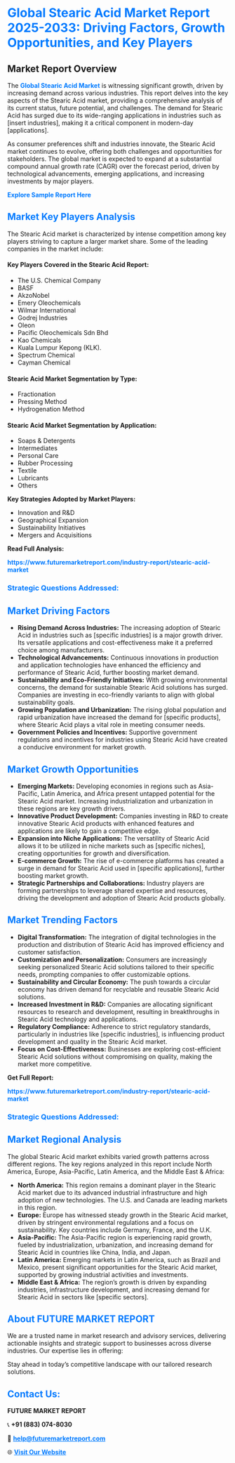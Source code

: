 <h1 style="color: #007BFF;">Global Stearic Acid Market Report 2025-2033: Driving Factors, Growth Opportunities, and Key Players</h1>

<section id="overview">
<h2>Market Report Overview</h2>
<p>The <a href="https://www.futuremarketreport.com/industry-report/stearic-acid-market" style="color: #007BFF; text-decoration: none;"><strong>Global Stearic Acid Market</strong></a> is witnessing significant growth, driven by increasing demand across various industries. This report delves into the key aspects of the Stearic Acid market, providing a comprehensive analysis of its current status, future potential, and challenges. The demand for Stearic Acid has surged due to its wide-ranging applications in industries such as [insert industries], making it a critical component in modern-day [applications].</p>
<p>As consumer preferences shift and industries innovate, the Stearic Acid market continues to evolve, offering both challenges and opportunities for stakeholders. The global market is expected to expand at a substantial compound annual growth rate (CAGR) over the forecast period, driven by technological advancements, emerging applications, and increasing investments by major players.</p>
</section>

<section id="overview">
<p><a href="https://www.futuremarketreport.com/request-sample/reportId=91280" style="color: #007BFF; text-decoration: none;"><strong>Explore Sample Report Here</strong></a></p>
</section>

<section id="key-players">
<h2 style="color: #007BFF;">Market Key Players Analysis</h2>
<p>The Stearic Acid market is characterized by intense competition among key players striving to capture a larger market share. Some of the leading companies in the market include:</p>
<h4>Key Players Covered in the Stearic Acid Report:</h4>
<ul><li>The U.S. Chemical Company</li><li>BASF</li><li>AkzoNobel</li><li>Emery Oleochemicals</li><li>Wilmar International</li><li>Godrej Industries</li><li>Oleon</li><li>Pacific Oleochemicals Sdn Bhd</li><li>Kao Chemicals</li><li>Kuala Lumpur Kepong (KLK).</li><li>Spectrum Chemical</li><li>Cayman Chemical</li></ul>
<h4>Stearic Acid Market Segmentation by Type:</h4>
<ul><li>Fractionation</li><li>Pressing Method</li><li>Hydrogenation Method</li></ul>

<h4>Stearic Acid Market Segmentation by Application:</h4>
<ul><li>Soaps &amp; Detergents</li><li>Intermediates</li><li>Personal Care</li><li>Rubber Processing</li><li>Textile</li><li>Lubricants</li><li>Others</li></ul>
<p><strong>Key Strategies Adopted by Market Players:</strong></p>
<ul>
<li>Innovation and R&D</li>
<li>Geographical Expansion</li>
<li>Sustainability Initiatives</li>
<li>Mergers and Acquisitions</li>
</ul>
</section>

<section>
<p><strong>Read Full Analysis: </strong></p><a href="https://www.futuremarketreport.com/industry-report/stearic-acid-market" style="color: #007BFF; text-decoration: none;"><strong>https://www.futuremarketreport.com/industry-report/stearic-acid-market</strong></a>
<h3 style="color: #007BFF;">Strategic Questions Addressed:</h3>
</section>

<section id="driving-factors">
<h2 style="color: #007BFF;">Market Driving Factors</h2>
<ul>
<li><strong>Rising Demand Across Industries:</strong> The increasing adoption of Stearic Acid in industries such as [specific industries] is a major growth driver. Its versatile applications and cost-effectiveness make it a preferred choice among manufacturers.</li>
<li><strong>Technological Advancements:</strong> Continuous innovations in production and application technologies have enhanced the efficiency and performance of Stearic Acid, further boosting market demand.</li>
<li><strong>Sustainability and Eco-Friendly Initiatives:</strong> With growing environmental concerns, the demand for sustainable Stearic Acid solutions has surged. Companies are investing in eco-friendly variants to align with global sustainability goals.</li>
<li><strong>Growing Population and Urbanization:</strong> The rising global population and rapid urbanization have increased the demand for [specific products], where Stearic Acid plays a vital role in meeting consumer needs.</li>
<li><strong>Government Policies and Incentives:</strong> Supportive government regulations and incentives for industries using Stearic Acid have created a conducive environment for market growth.</li>
</ul>
</section>

<section id="growth-opportunities">
<h2 style="color: #007BFF;">Market Growth Opportunities</h2>
<ul>
<li><strong>Emerging Markets:</strong> Developing economies in regions such as Asia-Pacific, Latin America, and Africa present untapped potential for the Stearic Acid market. Increasing industrialization and urbanization in these regions are key growth drivers.</li>
<li><strong>Innovative Product Development:</strong> Companies investing in R&D to create innovative Stearic Acid products with enhanced features and applications are likely to gain a competitive edge.</li>
<li><strong>Expansion into Niche Applications:</strong> The versatility of Stearic Acid allows it to be utilized in niche markets such as [specific niches], creating opportunities for growth and diversification.</li>
<li><strong>E-commerce Growth:</strong> The rise of e-commerce platforms has created a surge in demand for Stearic Acid used in [specific applications], further boosting market growth.</li>
<li><strong>Strategic Partnerships and Collaborations:</strong> Industry players are forming partnerships to leverage shared expertise and resources, driving the development and adoption of Stearic Acid products globally.</li>
</ul>
</section>

<section id="trending-factors">
<h2 style="color: #007BFF;">Market Trending Factors</h2>
<ul>
<li><strong>Digital Transformation:</strong> The integration of digital technologies in the production and distribution of Stearic Acid has improved efficiency and customer satisfaction.</li>
<li><strong>Customization and Personalization:</strong> Consumers are increasingly seeking personalized Stearic Acid solutions tailored to their specific needs, prompting companies to offer customizable options.</li>
<li><strong>Sustainability and Circular Economy:</strong> The push towards a circular economy has driven demand for recyclable and reusable Stearic Acid solutions.</li>
<li><strong>Increased Investment in R&D:</strong> Companies are allocating significant resources to research and development, resulting in breakthroughs in Stearic Acid technology and applications.</li>
<li><strong>Regulatory Compliance:</strong> Adherence to strict regulatory standards, particularly in industries like [specific industries], is influencing product development and quality in the Stearic Acid market.</li>
<li><strong>Focus on Cost-Effectiveness:</strong> Businesses are exploring cost-efficient Stearic Acid solutions without compromising on quality, making the market more competitive.</li>
</ul>
</section>

<section>
<p><strong>Get Full Report: </strong></p><a href="https://www.futuremarketreport.com/industry-report/stearic-acid-market" style="color: #007BFF; text-decoration: none;"><strong>https://www.futuremarketreport.com/industry-report/stearic-acid-market</strong></a>
<h3 style="color: #007BFF;">Strategic Questions Addressed:</h3>
</section>


<section id="regional-analysis">
<h2 style="color: #007BFF;">Market Regional Analysis</h2>
<p>The global Stearic Acid market exhibits varied growth patterns across different regions. The key regions analyzed in this report include North America, Europe, Asia-Pacific, Latin America, and the Middle East & Africa:</p>
<ul>
<li><strong>North America:</strong> This region remains a dominant player in the Stearic Acid market due to its advanced industrial infrastructure and high adoption of new technologies. The U.S. and Canada are leading markets in this region.</li>
<li><strong>Europe:</strong> Europe has witnessed steady growth in the Stearic Acid market, driven by stringent environmental regulations and a focus on sustainability. Key countries include Germany, France, and the U.K.</li>
<li><strong>Asia-Pacific:</strong> The Asia-Pacific region is experiencing rapid growth, fueled by industrialization, urbanization, and increasing demand for Stearic Acid in countries like China, India, and Japan.</li>
<li><strong>Latin America:</strong> Emerging markets in Latin America, such as Brazil and Mexico, present significant opportunities for the Stearic Acid market, supported by growing industrial activities and investments.</li>
<li><strong>Middle East & Africa:</strong> The region’s growth is driven by expanding industries, infrastructure development, and increasing demand for Stearic Acid in sectors like [specific sectors].</li>
</ul>
</section>

<footer>
<h2 style="color: #007BFF;">About FUTURE MARKET REPORT</h2>
<p>We are a trusted name in market research and advisory services, delivering actionable insights and strategic support to businesses across diverse industries. Our expertise lies in offering:</p>

<p>Stay ahead in today’s competitive landscape with our tailored research solutions.</p>

<h2 style="color: #007BFF;">Contact Us:</h2>
<p><strong>FUTURE MARKET REPORT</strong></p>
<p>📞 <strong>+91 (883) 074-8030</strong></p>
<p>📧 <strong><a href="mailto:help@futuremarketreport.com" style="color: #007BFF;">help@futuremarketreport.com</a></strong></p>
<p>🌐 <strong><a href="https://www.futuremarketreport.com/" style="color: #007BFF;">Visit Our Website</a></strong></p>
</footer>